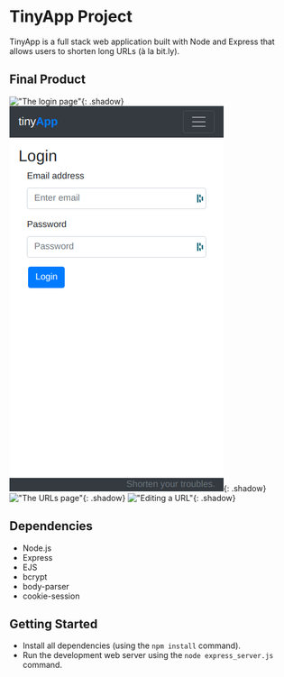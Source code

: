 # TinyApp Project

TinyApp is a full stack web application built with Node and Express that allows users to shorten long URLs (à la bit.ly).

## Final Product

!["The login page"](https://github.com/yozdil/tinyapp/blob/features/style/docs/login.png){: .shadow}
!["The mobile login page"](https://github.com/yozdil/tinyapp/blob/master/docs/mobile-login.png){: .shadow}
!["The URLs page"](https://github.com/yozdil/tinyapp/blob/features/style/docs/urls-page.png){: .shadow}
!["Editing a URL"](https://github.com/yozdil/tinyapp/blob/features/style/docs/url-edit.png){: .shadow}

## Dependencies

- Node.js
- Express
- EJS
- bcrypt
- body-parser
- cookie-session

## Getting Started

- Install all dependencies (using the `npm install` command).
- Run the development web server using the `node express_server.js` command.